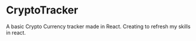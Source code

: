 # CryptoTracker
A basic Crypto Currency tracker made in React. 
Creating to refresh my skills in react.
